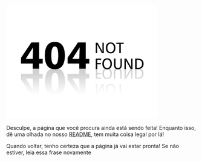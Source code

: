 ![404](../../images/404.png)

Desculpe, a página que você procura ainda está sendo feita! Enquanto isso, dê uma olhada no nosso [README](../../README_pt-br.md), tem muita coisa legal por lá!

Quando voltar, tenho certeza que a página já vai estar pronta! Se não estiver, leia essa frase novamente
